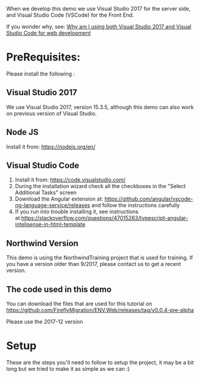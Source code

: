 ﻿
When we develop this demo we use Visual Studio 2017 for the server side, and Visual Studio Code (VSCode) for the Front End.

If you wonder why, see:
[Why am I using both Visual Studio 2017 and Visual Studio Code for web development](https://medium.com/@noam_11690/why-am-i-using-both-visual-studio-2017-and-visual-studio-code-for-web-development-7d7d71a40785)

# PreRequisites:
Please install the following :
## Visual Studio 2017
We use Visual Studio 2017, version 15.3.5, although this demo can also work on previous version of Visual Studio.

## Node JS
Install it from: https://nodejs.org/en/

## Visual Studio Code
1. Install it from: https://code.visualstudio.com/
2. During the installation wizard check all the checkboxes in the "Select Additional Tasks" screen
2. Download the Angular extension at: https://github.com/angular/vscode-ng-language-service/releases and follow the instructions carefully
3. If you run into trouble installing it, see instructions at:https://stackoverflow.com/questions/47015263/typescript-angular-intelisense-in-html-template 

## Northwind Version
This demo is using the NorthwindTraining project that is used for training.
If you have a version older than 9/2017, please contact us to get a recent version.


## The code used in this demo
You can download the files that are used for this tutorial on https://github.com/FireflyMigration/ENV.Web/releases/tag/v0.0.4-pre-alpha

Please use the 2017-12 version

# Setup
These are the steps you'll need to follow to setup the project, it may be a bit long but we tried to make it as simple as we can :)
